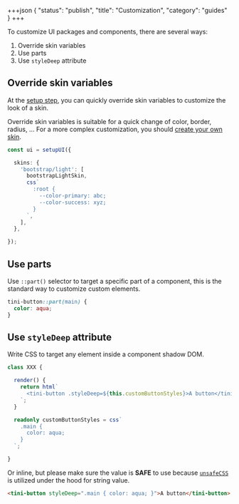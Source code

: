 +++json
{
  "status": "publish",
  "title": "Customization",
  "category": "guides"
}
+++

To customize UI packages and components, there are several ways:

1. Override skin variables
2. Use parts
3. Use `styleDeep` attribute

## Override skin variables

At the [setup step](/ui/get-started), you can quickly override skin variables to customize the look of a skin. 

Override skin variables is suitable for a quick change of color, border, radius, ... For a more complex customization, you should [create your own skin](/ui/skin).

```ts
const ui = setupUI({

  skins: {
    'bootstrap/light': [
      bootstrapLightSkin,
      css`
        :root {
          --color-primary: abc;
          --color-success: xyz;
        }
      `,
    ],
  },

});
```

## Use parts

Use `::part()` selector to target a specific part of a component, this is the standard way to customize custom elements.

```css
tini-button::part(main) {
  color: aqua;
}
```

## Use `styleDeep` attribute

Write CSS to target any element inside a component shadow DOM.

```ts
class XXX {

  render() {
    return html`
      <tini-button .styleDeep=${this.customButtonStyles}>A button</tini-button>
    `;
  }

  readonly customButtonStyles = css`
    .main {
      color: aqua;
    }
  `;

}
```

Or inline, but please make sure the value is **SAFE** to use because [`unsafeCSS`](https://lit.dev/docs/api/styles/#unsafeCSS) is utilized under the hood for string value.

```html
<tini-button styleDeep=".main { color: aqua; }">A button</tini-button>
```
